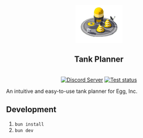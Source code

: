 <div align="center">
	<br>
	<p>
		<a href="https://github.com/fyko/tank-planner"><img src="./public/large-tank.png" width="128" alt="tank planner logo" /></a>
    <h2>Tank Planner</h2>
	</p>
	<br>
	<a href="https://discord.gg/HnyYTnQzJW"><img alt="Discord Server" src="https://img.shields.io/discord/1041931589631881257?color=5865F2&logo=discord&logoColor=white"></a>
	<a href="https://github.com/fyko/tank-planner/actions/workflows/test.yml"><img alt="Test status" src="https://github.com/fyko/tank-planner/actions/workflows/test.yml/badge.svg"></a>
</div>

An intuitive and easy-to-use tank planner for Egg, Inc.

## Development

1. `bun install`
2. `bun dev`
